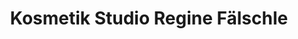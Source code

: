 ---
title: "Kosmetik Studio Regine Fälschle"
url: /augsburg/kosmetik-studio-regine-faelschle/
shop: Kosmetik
---